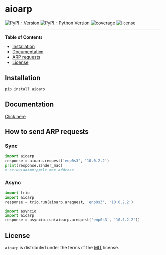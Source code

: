 # aioarp

[![PyPI - Version](https://img.shields.io/pypi/v/aioarp.svg)](https://pypi.org/project/aioarp)
[![PyPI - Python Version](https://img.shields.io/pypi/pyversions/aioarp.svg)](https://pypi.org/project/aioarp)
[![coverage](https://img.shields.io/codecov/c/github/karosis88/aioarp/master)](https://app.codecov.io/gh/karosis88/aioarp)
![license](https://img.shields.io/github/license/karosis88/aioarp)

-----

**Table of Contents**

- [Installation](#installation)
- [Documentation](#documentation)
- [ARP requests](#how-to-send-arp-requests)
- [License](#license)

## Installation

```console
pip install aioarp
```

## Documentation
[Click here](https://karosis88.github.io/aioarp/)

## How to send ARP requests

### Sync
```py
import aioarp
response = aioarp.request('enp0s3', '10.0.2.2')
print(response.sender_mac)
# ee:xx:aa:mm:pp:le mac address
```

### Async
```py
import trio
import aioarp
response = trio.run(aioarp.arequest, 'enp0s3', '10.0.2.2')
```

```py
import asyncio
import aioarp
response = asyncio.run(aioarp.arequest('enp0s3', '10.0.2.2'))
```

## License

`aioarp` is distributed under the terms of the [MIT](https://spdx.org/licenses/MIT.html) license.

